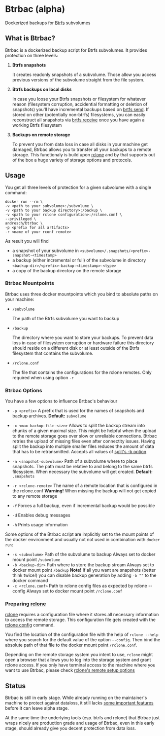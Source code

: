 Btrbac (alpha)
=====

Dockerized backups for [Btrfs](https://btrfs.wiki.kernel.org/index.php/Main_Page) subvolumes

What is Btrbac?
-----

Btrbac is a dockerized backup script for Btrfs subvolumes. It provides protection on three levels:

1) __Btrfs snapshots__
    
    It creates readonly snapshots of a subvolume. Those
	allow you access previous versions of the subvolume straight from the file system.

2) __Btrfs backups on local disks__
	
	In case you loose your Btrfs snapshots or filesystem for whatever reason (filesystem corruption, accidential formatting or deletion of snapshots) you'll have incremental backups based on [brtfs send](https://btrfs.wiki.kernel.org/index.php/Manpage/btrfs-send). If stored on other (potentially non-btrfs) filesystems, you can easily reconstruct all snapshots via [brtfs receive](https://btrfs.wiki.kernel.org/index.php/Manpage/btrfs-receive) once you have again a working Btrfs filesystem

3) __Backups on remote storage__
	
	To prevent you from data loss in case all disks in your machine get damaged, Btrbac allows you to transfer all your backups to a remote storage. This functionaly is build upon [rclone](https://rclone.org/) and by that supports out of the box a huge variety of storage options and protocols.

Usage
-----

You get all three levels of protection for a given subvolume with a single command:

	docker run --rm \
	-v <path to your subvolume>:/subvolume \
	-v <path to your backup directory>:/backup \
	-v <path to your rclone configuration>:/rclone.conf \ 
	--privileged \
	andresch/btrbac \
	-p <prefix for all artifacts>
	-r <name of your rconf remote>

As result you will find

- a snapshot of your subvolume in `<subvolume>/.snapshots/<prefix>-snapshot-<timestamp>`
- a backup (either incremental or full) of the subvolume in directory `<backup-dir>/<prefix>-backup-<timestamp>-<type>`
- a copy of the backup directory on the remote storage

### Btrbac Mountpoints

Btrbac uses three docker mountpoints which you bind to absolute paths on your machine:

* `/subvolume`
	
	The path of the Btrfs subvolume you want to backup

* `/backup`
	
	The directory where you want to store your backups.
    To prevent data loss in case of filesystem corruption or hardware failure this directory should reside on a different disk or at least outside of the Btrfs filesystem that contains the subvolume.

* `/rclone.conf`

    The file that contains the configurations for the rclone remotes. Only required when using option `-r`

### Btrbac Options

You have a few options to influence Brtbac's behaviour

* `-p <prefix>`
    A prefix that is used for the names of snapshots and backup archives.
    **Default:** `subvolume`

* `-x <max-backup-file-size>`
    Allows to split the backup stream into chunks of a given maximal size. This might be helpful when the upload to the remote storage goes over slow or unreliable connections. Btrbac retries the upload of missing files even after connectity issues. Having split the backup into multiple smaller files reduces the amount of data that has to be retransmitted. Accepts all values of [split's -b option](http://man7.org/linux/man-pages/man1/split.1.html)

* `-n <snapshot-subvolume>`
    Path of a subvolume where to place snapshots. The path must be relative to <subvolume> and belong
    to the same btrfs filesystem. When necessary the subvolume will get created.
    **Default:** `.snapshots`

* `-r <rclone-remote>`
    The name of a remote location that is configured in the rclone.conf
    **Warning!** When missing the backup will not get copied to any remote storage

* `-f`
    Forces a full backup, even if incremental backup would be possible

* `-d` 
    Enables debug messages

* `-h`
    Prints usage information

Some options of the Btrbac script are implicitly set to the mount points of the docker environment and usually not not used in combination with `docker run`:

* `-s <subvolume>`
    Path of the subvolume to backup
	Always set to docker mount point `/subvolume` 
* `-b <backup-dir>`
    Path where to store the backup stream
	Always set to docker mount point `/backup`
    **Note!** If all you want are snapshots (better think twice!) you can disable backup generation by adding `-b ""` to the docker command
* `-c <rclone.conf>`
    Path to rclone config files as expected by rclone --config
	Always set to docker mount point `/rclone.conf`

### Preparing [rclone](https://rclone.org/)

[rclone](https://rclone.org/) requires a configuration file where it stores all necessary information to access the remote storage. This configuration file gets created with the [rclone config](https://rclone.org/commands/rclone_config/) command.

You find the location of the configuration file with  the help of `rclone --help` where you search for the default value of the option `--config`. Then bind the absolute path of that file to the docker mount point `/rclone.conf`.

Depending on the remote storage system you intent to use, `rclone` might open a browser that allows you to log into the storage system and grant rclone access. If you only have terminal access to the machine where you want to use Btrbac, please check [rclone's remote setup options](https://rclone.org/remote_setup/)

Status
-----

Btrbac is still in early stage. While already running on the maintainer's machine to protect against dataloss, it still lacks [some important features](https://github.com/andresch/btrbac/issues?q=is%3Aissue+is%3Aopen+label%3Aenhancement) before it can leave alpha stage.

At the same time the underlying tools (esp. btrfs and rclone) that Btrbac just wraps nicely are production grade and usage of Btrbac, even in this early stage, should already give you decent protection from data loss.

